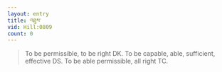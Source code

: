 ```yaml
---
layout: entry
title: འཐུས་
vid: Hill:0809
count: 0
---
```

> To be permissible, to be right DK\. To be capable, able, sufficient, effective DS\. To be able permissible, all right TC\.


